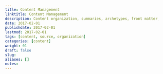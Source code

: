 ```yaml
---
title: Content Management
linktitle: Content Management
description: Content organization, summaries, archetypes, front matter, and supported formats.
date: 2017-02-01
publishdate: 2017-02-01
lastmod: 2017-02-01
tags: [content, source, organization]
categories: [content]
weight: 01
draft: false
slug:
aliases: []
notes:
---
```





